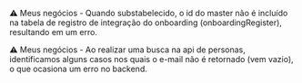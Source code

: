 ⚠️ Meus negócios - Quando substabelecido, o id do master não é incluído na tabela de registro de integração do onboarding (onboardingRegister), resultando em um erro.

⚠️ Meus negócios  - Ao realizar uma busca na api de personas, identificamos alguns casos nos quais o e-mail não é retornado (vem vazio), o que ocasiona um erro no backend.
